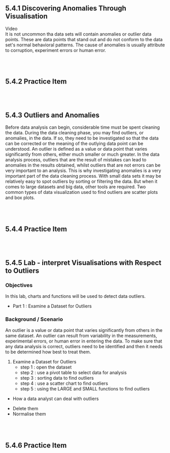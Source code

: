 ## 5.4.1 Discovering Anomalies Through Visualisation

Video
<br/>
It is not uncommon tha data sets will contain anomalies or outlier data points. These are data points that stand out and do not conform to the data set's normal behavioral patterns. The cause of anomalies is usually attribute to corruption, experiment errors or human error. 

<br/><br/>

## 5.4.2 Practice Item

<br/><br/>

## 5.4.3 Outliers and Anomalies
Before data analysis can begin, considerable time must be spent cleaning the data. During the data cleaning phase, you may find outliers, or anomalies, in the data. If so, they need to be investigated so that the data can be corrected or the meaning of the outlying data point can be understood.
An outlier is defined as a value or data point that varies significantly from others, either much smaller or much greater.
In the data analysis process, outliers that are the result of mistakes can lead to anomalies in the results obtained, whilst outliers that are not errors can be very important to an analysis. This is why investigating anomalies is a very important part of the data cleaning process.
With small data sets it may be relatively easy to spot outliers by sorting or filtering the data. But when it comes to large datasets and big data, other tools are required. Two common types of data visualization used to find outliers are scatter plots and box plots.

<br/><br/>

## 5.4.4 Practice Item

<br/><br/>

## 5.4.5 Lab - interpret Visualisations with Respect to Outliers

### Objectives
In this lab, charts and functions will be used to detect data outliers.
- Part 1 : Examine a Dataset for Outliers

### Background / Scenario
An outlier is a value or data point that varies significantly from others in the same dataset. An outlier can result from variability in the measurements, experimental errors, or human error in entering the data.
To make sure that any data analysis is correct, outliers need to be identified and then it needs to be determined how best to treat them.

1. Examine a Dataset for Outliers
    - step 1 : open the dataset
    - step 2 : use a pivot table to select data for analysis
    - step 3 : sorting data to find outliers
    - step 4 : use a scatter chart to find outliers
    - step 5 : using the LARGE and SMALL functions to find outliers

* How a data analyst can deal with outliers
- Delete them
- Normalise them

<br/><br/>

## 5.4.6 Practice Item

<br/><br/>